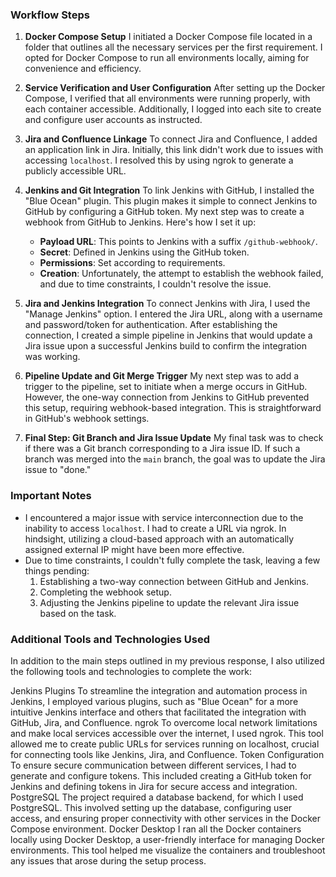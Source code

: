 ### Workflow Steps

1. **Docker Compose Setup**
   I initiated a Docker Compose file located in a folder that outlines all the necessary services per the first requirement. I opted for Docker Compose to run all environments locally, aiming for convenience and efficiency.

2. **Service Verification and User Configuration**
   After setting up the Docker Compose, I verified that all environments were running properly, with each container accessible. Additionally, I logged into each site to create and configure user accounts as instructed.

3. **Jira and Confluence Linkage**
   To connect Jira and Confluence, I added an application link in Jira. Initially, this link didn't work due to issues with accessing `localhost`. I resolved this by using ngrok to generate a publicly accessible URL.

4. **Jenkins and Git Integration**
   To link Jenkins with GitHub, I installed the "Blue Ocean" plugin. This plugin makes it simple to connect Jenkins to GitHub by configuring a GitHub token. My next step was to create a webhook from GitHub to Jenkins. Here's how I set it up:
   - **Payload URL**: This points to Jenkins with a suffix `/github-webhook/`.
   - **Secret**: Defined in Jenkins using the GitHub token.
   - **Permissions**: Set according to requirements.
   - **Creation**: Unfortunately, the attempt to establish the webhook failed, and due to time constraints, I couldn't resolve the issue.

5. **Jira and Jenkins Integration**
   To connect Jenkins with Jira, I used the "Manage Jenkins" option. I entered the Jira URL, along with a username and password/token for authentication. After establishing the connection, I created a simple pipeline in Jenkins that would update a Jira issue upon a successful Jenkins build to confirm the integration was working.

6. **Pipeline Update and Git Merge Trigger**
   My next step was to add a trigger to the pipeline, set to initiate when a merge occurs in GitHub. However, the one-way connection from Jenkins to GitHub prevented this setup, requiring webhook-based integration. This is straightforward in GitHub's webhook settings.

7. **Final Step: Git Branch and Jira Issue Update**
   My final task was to check if there was a Git branch corresponding to a Jira issue ID. If such a branch was merged into the `main` branch, the goal was to update the Jira issue to "done."

### Important Notes
- I encountered a major issue with service interconnection due to the inability to access `localhost`. I had to create a URL via ngrok. In hindsight, utilizing a cloud-based approach with an automatically assigned external IP might have been more effective.
- Due to time constraints, I couldn't fully complete the task, leaving a few things pending:
  1. Establishing a two-way connection between GitHub and Jenkins.
  2. Completing the webhook setup.
  3. Adjusting the Jenkins pipeline to update the relevant Jira issue based on the task.

### Additional Tools and Technologies Used
In addition to the main steps outlined in my previous response, I also utilized the following tools and technologies to complete the work:

Jenkins Plugins
To streamline the integration and automation process in Jenkins, I employed various plugins, such as "Blue Ocean" for a more intuitive Jenkins interface and others that facilitated the integration with GitHub, Jira, and Confluence.
ngrok
To overcome local network limitations and make local services accessible over the internet, I used ngrok. This tool allowed me to create public URLs for services running on localhost, crucial for connecting tools like Jenkins, Jira, and Confluence.
Token Configuration
To ensure secure communication between different services, I had to generate and configure tokens. This included creating a GitHub token for Jenkins and defining tokens in Jira for secure access and integration.
PostgreSQL
The project required a database backend, for which I used PostgreSQL. This involved setting up the database, configuring user access, and ensuring proper connectivity with other services in the Docker Compose environment.
Docker Desktop
I ran all the Docker containers locally using Docker Desktop, a user-friendly interface for managing Docker environments. This tool helped me visualize the containers and troubleshoot any issues that arose during the setup process.
